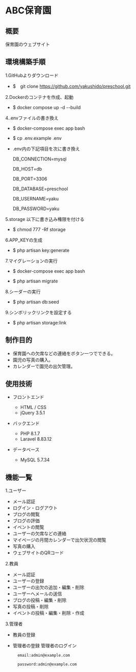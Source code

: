 # ABC保育園

## 概要

保育園のウェブサイト

## 環境構築手順

1.GitHubよりダウンロード

 - $　git clone https://github.com/yakushido/preschool.git

2.Dockerのコンテナを作成、起動

 - $ docker compose up -d --build
  
4..envファイルの書き換え

 - $ docker-compose exec app bash
 - $ cp .env.example .env
 - .env内の下記項目を次に書き換え

    DB_CONNECTION=mysql
    
    DB_HOST=db
    
    DB_PORT=3306
    
    DB_DATABASE=preschool
    
    DB_USERNAME=yaku
    
    DB_PASSWORD=yaku

5.storage 以下に書き込み権限を付ける

 - $ chmod 777 -Rf storage

6.APP_KEYの生成

 - $ php artisan key:generate

7.マイグレーションの実行

 - $ docker-compose exec app bash

 - $ php artisan migrate

8.シーダーの実行

 - $ php artisan db:seed

9.シンボリックリンクを設定する

 - $ php artisan storage:link

## 制作目的

- 保育園への欠席などの連絡をボタン一つでできる。
- 園児の写真の購入。
- カレンダーで園児の出欠管理。

## 使用技術

- フロントエンド
  - HTML / CSS
  - jQuery 3.5.1

- バックエンド
  - PHP 8.1.7
  - Laravel 8.83.12

- データベース
  - MySQL 5.7.34

## 機能一覧

1.ユーザー

- メール認証
- ログイン・ログアウト
- ブログの閲覧
- ブログの評価
- イベントの閲覧
- ユーザーの欠席などの連絡
- マイページの月間カレンダーで出欠状況の閲覧
- 写真の購入
- ウェブサイトのQRコード

2.教員

- メール認証
- ユーザーの登録
- ユーザーの出欠の追加・編集・削除
- ユーザーへメールの送信
- ブログの投稿・編集・削除
- 写真の投稿・削除
- イベントの投稿・編集・削除・作成

3.管理者

- 教員の登録
- 管理者の登録
    管理者のログイン

        email:admin@example.com
        
        password:admin@example.com
